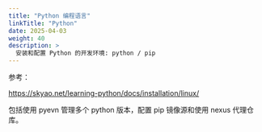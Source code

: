 ```yaml
---
title: "Python 编程语言"
linkTitle: "Python"
date: 2025-04-03
weight: 40
description: >
  安装和配置 Python 的开发环境: python / pip
---
```


参考：

https://skyao.net/learning-python/docs/installation/linux/

包括使用 pyevn 管理多个 python 版本，配置 pip 镜像源和使用 nexus 代理仓库。





